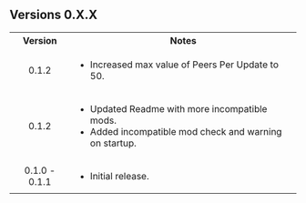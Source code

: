 <div class="header">
	<h2>Versions 0.X.X</h2>
</div>
<table>
	<tbody>
		<tr>
			<th align="center">Version</th>
			<th align="center">Notes</th>
		</tr>
		<tr>
			<td align="center">0.1.2</td>
			<td align="left">
				<ul>
					<li>Increased max value of Peers Per Update to 50.</li>
				</ul>
			</td>
		</tr>
		<tr>
			<td align="center">0.1.2</td>
			<td align="left">
				<ul>
					<li>Updated Readme with more incompatible mods.</li>
					<li>Added incompatible mod check and warning on startup.</li>
				</ul>
			</td>
		</tr>
		<tr>
			<td align="center">0.1.0 - 0.1.1</td>
			<td align="left">
				<ul>
					<li>Initial release.</li>
				</ul>
			</td>
		</tr>
	</tbody>
</table>